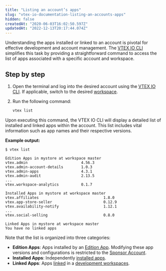 ```yaml
---
title: "Listing an account’s apps"
slug: "vtex-io-documentation-listing-an-accounts-apps"
hidden: false
createdAt: "2020-06-03T16:02:50.597Z"
updatedAt: "2022-12-13T20:17:44.074Z"
---
```


Understanding the apps installed or linked to an account is pivotal for effective development and account management. The [VTEX IO CLI](https://developers.vtex.com/docs/guides/vtex-io-documentation-vtex-io-cli-installation-and-command-reference) simplifies this task by providing a straightforward command to access the list of apps associated with a specific account and workspace.

## Step by step

1. Open the terminal and log into the desired account using the [VTEX IO CLI](https://developers.vtex.com/docs/guides/vtex-io-documentation-vtex-io-cli-installation-and-command-reference). If applicable, switch to the desired [workspace](https://developers.vtex.com/docs/guides/vtex-io-documentation-workspace).
2. Run the following command:

    ```sh
    vtex list
    ```

Upon executing this command, the VTEX IO CLI will display a detailed list of installed and linked apps within the account. This list includes vital information such as app names and their respective versions.

**Example output:**

```terminal
$ vtex list

Edition Apps in mystore at workspace master
vtex.admin                        4.56.3 
vtex.admin-account-details        1.0.3  
vtex.admin-apps                   4.3.1  
vtex.admin-audit                  2.13.5 
...
vtex.workspace-analytics          0.1.7  

Installed Apps in mystore at workspace master
vtex.affiliates                             1.8.0 
vtex.app-store-seller                       0.12.9
vtex.availability-notify                    1.12.1
...
vtex.social-selling                         0.8.0 

Linked Apps in mystore at workspace master
You have no linked apps
```

Note that the list is organized into three categories:

- **Edition Apps**: Apps installed by an [Edition App](https://developers.vtex.com/docs/guides/vtex-io-documentation-edition-app). Modifying these app versions and configurations is restricted to the [Sponsor Account](https://developers.vtex.com/docs/guides/vtex-io-documentation-sponsor-account).
- **Installed Apps**: Independently [installed apps](https://developers.vtex.com/docs/guides/vtex-io-documentation-installing-an-app).
- **Linked Apps**: Apps [linked](https://developers.vtex.com/docs/guides/vtex-io-documentation-linking-an-app) in a [development workspaces](https://developers.vtex.com/docs/guides/vtex-io-documentation-creating-a-development-workspace).
